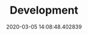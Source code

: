 ---
title: Development
date: 2020-03-05 14:08:48.402839
description: Development - short scripts
---